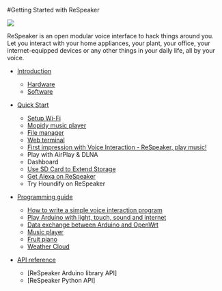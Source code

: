 #Getting Started with ReSpeaker

![](https://github.com/jerryyip/respeakerwikitest/blob/master/img/respeakerReadme.jpg?raw=true)

ReSpeaker is an open modular voice interface to hack things around you. Let you interact with your home appliances, your plant, your office, your internet-equipped devices or any other things in your daily life, all by your voice.

- [Introduction](Introduction.md)
   - [Hardware](Introduction.md#hardware)
   - [Software](Introduction.md#software)
     
- [Quick Start](QuickStart.md)
   - [Setup Wi-Fi](QuickStart.md#setup-wi-fi)
   - [Mopidy music player](QuickStart.md#mopidy-music-player)
   - [File manager](QuickStart.md#file-manager)
   - [Web terminal](QuickStart.md#web-terminal)
   - [First impression with Voice Interaction - ReSpeaker, play music!](QuickStart.md#first-impression-with-voice-interaction---respeaker-play-music)
   - Play with AirPlay & DLNA
   - Dashboard
   - [Use SD Card to Extend Storage](QuickStart.md#use-sd-card-to-extend-storage)
   - [Get Alexa on ReSpeaker](https://github.com/respeaker/Alexa)
   - Try Houndify on ReSpeaker
   
- [Programming guide](ProgrammingGuide.md)
   - [How to write a simple voice interaction program](ProgrammingGuide.md#how-to-write-a-simple-voice-interaction-program)
   - [Play Arduino with light, touch, sound and internet](ProgrammingGuide.md#play-arduino-with-light-touch-sound-and-internet)
   - [Data exchange between Arduino and OpenWrt](ProgrammingGuide.md#data-exchange-between-arduino-and-openwrt)
   - [Music player](ProgrammingGuide.md#music-player)
   - [Fruit piano](ProgrammingGuide.md#fruit-piano)
   - [Weather Cloud](ProgrammingGuide.md#weather-cloud)  
   
-  [API reference]()    
   - [ReSpeaker Arduino library API]
   - [ReSpeaker Python API] 





